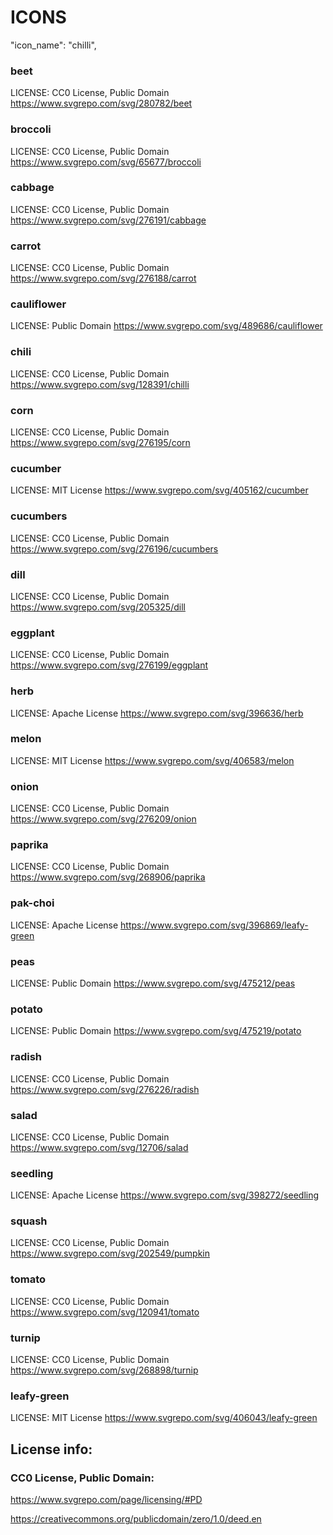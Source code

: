 # ICONS

"icon_name": "chilli",

### beet
LICENSE: CC0 License, Public Domain
https://www.svgrepo.com/svg/280782/beet

### broccoli
LICENSE: CC0 License, Public Domain
https://www.svgrepo.com/svg/65677/broccoli

### cabbage
LICENSE: CC0 License, Public Domain
https://www.svgrepo.com/svg/276191/cabbage

### carrot
LICENSE: CC0 License, Public Domain
https://www.svgrepo.com/svg/276188/carrot

### cauliflower
LICENSE: Public Domain
https://www.svgrepo.com/svg/489686/cauliflower

### chili
LICENSE: CC0 License, Public Domain
https://www.svgrepo.com/svg/128391/chilli

### corn
LICENSE: CC0 License, Public Domain
https://www.svgrepo.com/svg/276195/corn

### cucumber
LICENSE: MIT License
https://www.svgrepo.com/svg/405162/cucumber

### cucumbers
LICENSE: CC0 License, Public Domain
https://www.svgrepo.com/svg/276196/cucumbers

### dill
LICENSE: CC0 License, Public Domain
https://www.svgrepo.com/svg/205325/dill

### eggplant
LICENSE: CC0 License, Public Domain
https://www.svgrepo.com/svg/276199/eggplant

### herb
LICENSE: Apache License
https://www.svgrepo.com/svg/396636/herb

### melon
LICENSE: MIT License
https://www.svgrepo.com/svg/406583/melon

### onion
LICENSE: CC0 License, Public Domain
https://www.svgrepo.com/svg/276209/onion

### paprika
LICENSE: CC0 License, Public Domain
https://www.svgrepo.com/svg/268906/paprika

### pak-choi
LICENSE: Apache License
https://www.svgrepo.com/svg/396869/leafy-green

### peas
LICENSE: Public Domain
https://www.svgrepo.com/svg/475212/peas

### potato
LICENSE: Public Domain
https://www.svgrepo.com/svg/475219/potato

### radish
LICENSE: CC0 License, Public Domain
https://www.svgrepo.com/svg/276226/radish

### salad
LICENSE: CC0 License, Public Domain
https://www.svgrepo.com/svg/12706/salad

### seedling
LICENSE: Apache License
https://www.svgrepo.com/svg/398272/seedling

### squash
LICENSE: CC0 License, Public Domain
https://www.svgrepo.com/svg/202549/pumpkin

### tomato
LICENSE: CC0 License, Public Domain
https://www.svgrepo.com/svg/120941/tomato

### turnip
LICENSE: CC0 License, Public Domain
https://www.svgrepo.com/svg/268898/turnip

### leafy-green
LICENSE: MIT License
https://www.svgrepo.com/svg/406043/leafy-green

## License info:

### CC0 License, Public Domain:
https://www.svgrepo.com/page/licensing/#PD

https://creativecommons.org/publicdomain/zero/1.0/deed.en